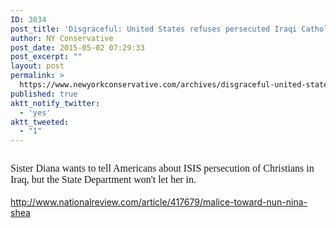 ```yaml
---
ID: 3034
post_title: 'Disgraceful: United States refuses persecuted Iraqi Catholic nun'
author: NY Conservative
post_date: 2015-05-02 07:29:33
post_excerpt: ""
layout: post
permalink: >
  https://www.newyorkconservative.com/archives/disgraceful-united-states-refuses-persecuted-iraqi-catholic-nun/
published: true
aktt_notify_twitter:
  - 'yes'
aktt_tweeted:
  - "1"
---
```

<p><img src="http://www.newyorkconservative.com/wp-content/uploads/2015/05/050215_1129_Disgraceful1.png" alt=""/>
	</p><p><span style="font-family:Times New Roman; font-size:12pt">Sister Diana wants to tell Americans about ISIS persecution of Christians in Iraq, but the State Department won't let her in.<br/><br/><a href="http://www.nationalreview.com/article/417679/malice-toward-nun-nina-shea"/></span>http://www.nationalreview.com/article/417679/malice-toward-nun-nina-shea
</p>